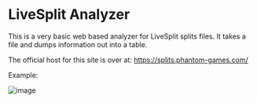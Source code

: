 # LiveSplit Analyzer

This is a very basic web based analyzer for LiveSplit splits files. It takes a file and dumps information out into a table.

The official host for this site is over at: https://splits.phantom-games.com/

Example:

![image](https://user-images.githubusercontent.com/3606472/146863269-f69a5440-4492-436b-8109-60b815bf6ff5.png)
